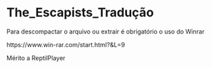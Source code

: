 # The_Escapists_Tradução
Para descompactar o arquivo ou extrair é obrigatório o uso do Winrar
<p>https://www.win-rar.com/start.html?&L=9<p/>
<p> Mérito a ReptilPlayer</p>
